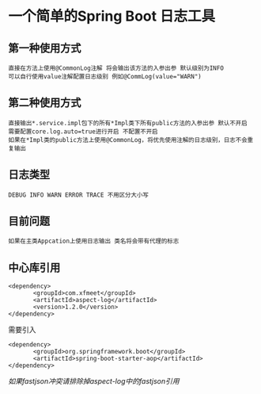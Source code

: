 # 一个简单的Spring Boot 日志工具

## 第一种使用方式
    直接在方法上使用@CommonLog注解 将会输出该方法的入参出参 默认级别为INFO
    可以自行使用value注解配置日志级别 例如@CommLog(value="WARN")
## 第二种使用方式
    直接输出*.service.impl包下的所有*Impl类下所有public方法的入参出参 默认不开启 
    需要配置core.log.auto=true进行开启 不配置不开启
    如果在*Impl类的public方法上使用@CommonLog，将优先使用注解的日志级别，日志不会重复输出
## 日志类型
    DEBUG INFO WARN ERROR TRACE 不用区分大小写
## 目前问题
    如果在主类Appcation上使用日志输出 类名将会带有代理的标志
## 中心库引用
    <dependency>
           <groupId>com.xfmeet</groupId>
           <artifactId>aspect-log</artifactId>
           <version>1.2.0</version>
    </dependency>
    
 需要引入
 
    <dependency>
           <groupId>org.springframework.boot</groupId>
           <artifactId>spring-boot-starter-aop</artifactId>
    </dependency>
    
*如果fastjson冲突请排除掉aspect-log中的fastjson引用*
    
